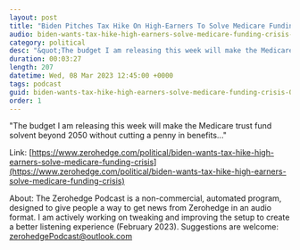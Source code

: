 ```yaml
---
layout: post
title: "Biden Pitches Tax Hike On High-Earners To Solve Medicare Funding Crisis"
audio: biden-wants-tax-hike-high-earners-solve-medicare-funding-crisis-0
category: political
desc: "&quot;The budget I am releasing this week will make the Medicare trust fund solvent beyond 2050 without cutting a penny in benefits...&quot;"
duration: 00:03:27
length: 207
datetime: Wed, 08 Mar 2023 12:45:00 +0000
tags: podcast
guid: biden-wants-tax-hike-high-earners-solve-medicare-funding-crisis-0
order: 1
---
```

&quot;The budget I am releasing this week will make the Medicare trust fund solvent beyond 2050 without cutting a penny in benefits...&quot;

Link: [https://www.zerohedge.com/political/biden-wants-tax-hike-high-earners-solve-medicare-funding-crisis](https://www.zerohedge.com/political/biden-wants-tax-hike-high-earners-solve-medicare-funding-crisis)

About: The Zerohedge Podcast is a non-commercial, automated program, designed to give people a way to get news from Zerohedge in an audio format.  I am actively working on tweaking and improving the setup to create a better listening experience (February 2023).  Suggestions are welcome: [zerohedgePodcast@outlook.com](mailto:zerohedgePodcast@outlook.com)